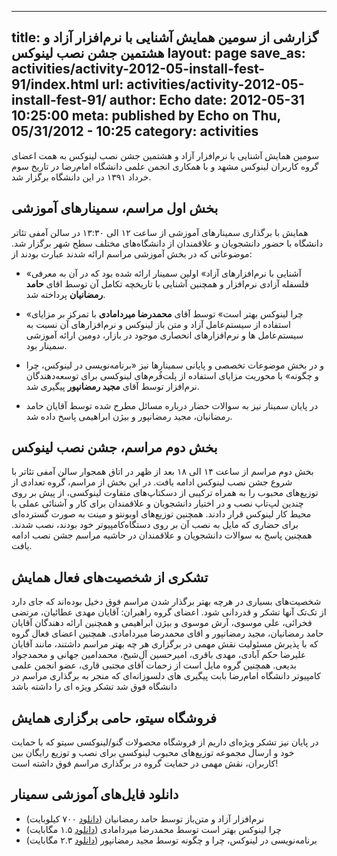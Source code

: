 ----------
title: گزارشی از سومین همایش آشنایی با نرم‌افزار آزاد و هشتمین جشن نصب لینوکس
layout: page
save_as: activities/activity-2012-05-install-fest-91/index.html
url: activities/activity-2012-05-install-fest-91/
author: Echo
date: 2012-05-31 10:25:00
meta: published by Echo on Thu, 05/31/2012 - 10:25
category: activities
----------

سومین همایش آشنایی با نرم‌افزار آزاد و هشتمین جشن نصب لینوکس به همت اعضای گروه کاربران لینوکس مشهد و با همکاری انجمن علمی دانشگاه امام‌رضا در تاریخ سوم خرداد ۱۳۹۱ در این دانشگاه برگزار شد.

## بخش اول مراسم، سمینار‌های آموزشی

همایش با برگذاری سمینار‌های آموزشی از ساعت ۱۲ الی ۱۳:۳۰ در سالن آمفی تئاتر دانشگاه با حضور دانشجویان و علاقمندان از دانشگاه‌های مختلف سطح شهر برگزار شد. موضوعاتی که در بخش آموزشی مراسم ارائه شدند عبارت بودند از:

* «آشنایی با نرم‌افزار‌های آزاد» اولین سمینار ارائه شده‌ بود که در آن به معرفی فلسفله آزادی نرم‌افزار و همچنین آشنایی با تاریخچه تکامل آن توسط اقای **حامد رمضانیان** پرداخته شد.

* «چرا لینوکس بهتر است»  توسط آقای **محمدرضا میردامادی** با تمرکز بر مزایای استفاده از سیستم‌عامل آزاد و متن باز لینوکس و نرم‌افزار‌های آن نسبت به سیستم‌عامل ها و نرم‌افزارهای انحصاری موجود در بازار، دومین ارائه آموزشی سمینار بود.

* و در بخش موضوعات تخصصی و پایانی سمینار‌ها نیز «برنامه‌نویسی در لینوکس، چرا و چگونه» با محوریت مزایای استفاده از پلت‌فُرم‌های لینوکسی برای توسعه‌دهندگان نرم‌افزار توسط آقای **مجید رمضانپور** پیگیری شد.

* در پایان سمینار نیز به سوالات حضار درباره مسائل مطرح شده توسط آقایان حامد رمضانیان، مجید رمضانپور و بیژن ابراهیمی پاسخ داده شد.

## بخش دوم مراسم، جشن نصب لینوکس

بخش دوم مراسم از ساعت ۱۴ الی ۱۸ بعد از ظهر در اتاق همجوار سالن آمفی تئاتر با شروع جشن نصب لینوکس ادامه یافت. در این بخش از مراسم، گروه تعدادی از توزیع‌های محبوب را به همراه ترکیبی از دسکتاپ‌های متفاوت لینوکسی، از پیش بر روی چندین لپ‌تاپ نصب و در اختیار دانشجویان و علاقمندان برای کار و آشنائی عملی با محیط کار لینوکس قرار دادند. همچنین توزیع‌های اوبونتو و مینت به صورت گسترده‌ای برای حضاری که مایل به نصب آن بر روی دستگاه‌کامپیوتر خود بودند، نصب شدند.
همچنین پاسخ به سوالات دانشجویان و علاقمندان در حاشیه مراسم جشن نصب ادامه یافت.

## تشکری از شخصیت‌های فعال همایش

شخصیت‌های بسیاری در هرچه بهتر برگذار شدن مراسم فوق دخیل بوده‌اند که جای دارد از تک‌تک آنها تشکر و قدردانی شود. اعضای گروه راهبران: آقایان مهدی عطائیان، مرتضی فخرائی، علی موسوی، آرش موسوی و بیژن ابراهیمی و همچنین ارائه دهندگان آقایان حامد رمضانیان، مجید رمضانپور و اقای محمدرضا میردامادی. همچنین اعضای فعال گروه که با پذیرش مسئولیت نقش مهمی در برگزاری هر چه بهتر مراسم داشتند، مانند آقایان علیرضا حکم آبادی، مهدی باقری، امیرحسین آل‌شیخ، محمدامین جهانی و محمدجواد بدیعی. همچنین گروه مایل است از زحمات آقای مجتبی قاری، عضو انجمن علمی کامپیوتر دانشگاه امام‌رضا بابت پیگیری های دلسوزانه‌ای که منجر به برگذاری مراسم در دانشگاه فوق شد تشکر ویژه ای را داشته باشد
 

## فروشگاه  سیتو، حامی برگزاری همایش
در پایان نیز تشکر ویژه‌ای داریم از فروشگاه محصولات گنو/لینوکسی سیتو که با حمایت خود و ارسال مجموعه توزیع‌های محبوب لینوکسی برای نصب و توزیع رایگان بین کاربران، نقش مهمی در حمایت گروه در برگذاری مراسم فوق داشته است!

## دانلود فایل‌های آموزشی سمینار

* نرم‌افزار آزاد و متن‌باز توسط حامد رمضانیان ([دانلود](http://www.mashhadlug.org/fa/system/files/free_software.pdf) ۷۰۰ کیلوبایت)
* چرا لینوکس بهتر است توسط محمدرضا میردامادی ([دانلود](http://www.mashhadlug.org/fa/system/files/why%20linux%20is%20better_0.pdf) ۱.۵ مگابایت)
* برنامه‌نویسی در لینوکس، چرا و چگونه توسط مجید رمضانپور ([دانلود](http://www.mashhadlug.org/fa/system/files/ponl.pdf) ۲.۳ مگابایت)
